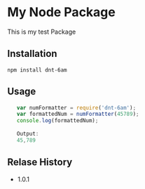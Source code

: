 My Node Package
==========================
 This is my test Package

## Installation
`npm install dnt-6am`

## Usage
```javascript
   var numFormatter = require('dnt-6am');
   var formattedNum = numFormatter(45789);
   console.log(formattedNum);
   
   Output:
   45,789
```
## Relase History
* 1.0.1